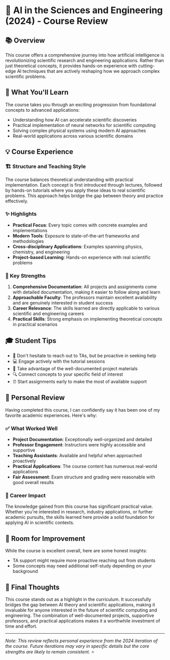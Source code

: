 # 🤖 AI in the Sciences and Engineering (2024) - Course Review

## 📚 Overview
This course offers a comprehensive journey into how artificial intelligence is revolutionizing scientific research and engineering applications. Rather than just theoretical concepts, it provides hands-on experience with cutting-edge AI techniques that are actively reshaping how we approach complex scientific problems.

## 🎯 What You'll Learn
The course takes you through an exciting progression from foundational concepts to advanced applications:
- Understanding how AI can accelerate scientific discoveries
- Practical implementation of neural networks for scientific computing
- Solving complex physical systems using modern AI approaches
- Real-world applications across various scientific domains

## 💡 Course Experience

### 🏗️ Structure and Teaching Style
The course balances theoretical understanding with practical implementation. Each concept is first introduced through lectures, followed by hands-on tutorials where you apply these ideas to real scientific problems. This approach helps bridge the gap between theory and practice effectively.

### ✨ Highlights
- **Practical Focus**: Every topic comes with concrete examples and implementations
- **Modern Tools**: Exposure to state-of-the-art frameworks and methodologies
- **Cross-disciplinary Applications**: Examples spanning physics, chemistry, and engineering
- **Project-based Learning**: Hands-on experience with real scientific problems

### 💪 Key Strengths
1. **Comprehensive Documentation**: All projects and assignments come with detailed documentation, making it easier to follow along and learn
2. **Approachable Faculty**: The professors maintain excellent availability and are genuinely interested in student success
3. **Career Relevance**: The skills learned are directly applicable to various scientific and engineering careers
4. **Practical Skills**: Strong emphasis on implementing theoretical concepts in practical scenarios

## 🎓 Student Tips
- 🤝 Don't hesitate to reach out to TAs, but be proactive in seeking help
- 💻 Engage actively with the tutorial sessions
- 📖 Take advantage of the well-documented project materials
- 🔍 Connect concepts to your specific field of interest
- ⏰ Start assignments early to make the most of available support

## 🌟 Personal Review
Having completed this course, I can confidently say it has been one of my favorite academic experiences. Here's why:

### ✅ What Worked Well
- **Project Documentation**: Exceptionally well-organized and detailed
- **Professor Engagement**: Instructors were highly accessible and supportive
- **Teaching Assistants**: Available and helpful when approached proactively
- **Practical Applications**: The course content has numerous real-world applications
- **Fair Assessment**: Exam structure and grading were reasonable with good overall results

### 🚀 Career Impact
The knowledge gained from this course has significant practical value. Whether you're interested in research, industry applications, or further academic pursuits, the skills learned here provide a solid foundation for applying AI in scientific contexts.

## 💭 Room for Improvement
While the course is excellent overall, here are some honest insights:
- TA support might require more proactive reaching out from students
- Some concepts may need additional self-study depending on your background

## 🎉 Final Thoughts
This course stands out as a highlight in the curriculum. It successfully bridges the gap between AI theory and scientific applications, making it invaluable for anyone interested in the future of scientific computing and engineering. The combination of well-documented projects, supportive professors, and practical applications makes it a worthwhile investment of time and effort.

---
*Note: This review reflects personal experience from the 2024 iteration of the course. Future iterations may vary in specific details but the core strengths are likely to remain consistent.* ⭐️

